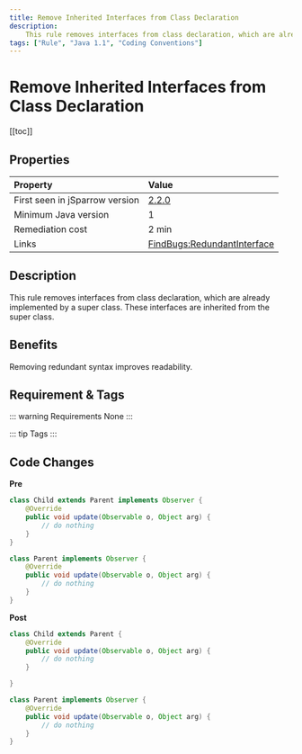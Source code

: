 ```yaml
---
title: Remove Inherited Interfaces from Class Declaration
description:
    This rule removes interfaces from class declaration, which are already implemented by a super class. These interfaces are inherited from the super class.
tags: ["Rule", "Java 1.1", "Coding Conventions"]
---
```


# Remove Inherited Interfaces from Class Declaration

[[toc]]

## Properties

| Property                        | Value |
|:------------------------------- |:----- |
| First seen in jSparrow version  | [2.2.0](/eclipse/release-notes.html#_2-2-0) |
| Minimum Java version            | 1     |
| Remediation cost                | 2 min |
| Links                           | [FindBugs:RedundantInterface](http://findbugs.sourceforge.net/bugDescriptions.html#RI_REDUNDANT_INTERFACES) |

## Description
This rule removes interfaces from class declaration, which are already implemented by a super class.
These interfaces are inherited from the super class.

## Benefits

Removing redundant syntax improves readability.

## Requirement & Tags

::: warning Requirements
None
:::

::: tip Tags
<TagLinks />
:::

## Code Changes

__Pre__
```java
class Child extends Parent implements Observer {
	@Override
	public void update(Observable o, Object arg) {
		// do nothing
	}
}

class Parent implements Observer {
	@Override
	public void update(Observable o, Object arg) {
		// do nothing
	}
}
```

__Post__
```java
class Child extends Parent {
	@Override
	public void update(Observable o, Object arg) {
		// do nothing
	}

}

class Parent implements Observer {
	@Override
	public void update(Observable o, Object arg) {
		// do nothing
	}
}
```
